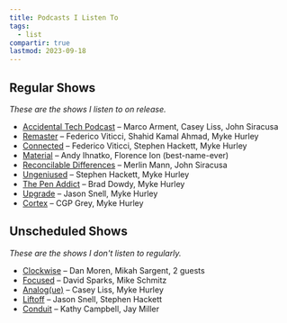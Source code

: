```yaml
---
title: Podcasts I Listen To
tags:
  - list
compartir: true
lastmod: 2023-09-18
---
```


## Regular Shows

_These are the shows I listen to on release._

* [Accidental Tech Podcast](https://atp.fm/) – Marco Arment, Casey Liss, John Siracusa
* [Remaster](https://www.relay.fm/remaster) – Federico Viticci, Shahid Kamal Ahmad, Myke Hurley
* [Connected](https://www.relay.fm/connected) – Federico Viticci, Stephen Hackett, Myke Hurley
* [Material](https://www.relay.fm/material) – Andy Ihnatko, Florence Ion (best-name-ever)
* [Reconcilable Differences](https://www.relay.fm/rd) – Merlin Mann, John Siracusa
* [Ungeniused](https://www.relay.fm/ungeniused) – Stephen Hackett, Myke Hurley
* [The Pen Addict](https://www.relay.fm/penaddict) – Brad Dowdy, Myke Hurley
* [Upgrade](https://www.relay.fm/upgrade) – Jason Snell, Myke Hurley
* [Cortex](https://www.relay.fm/cortex) – CGP Grey, Myke Hurley

## Unscheduled Shows

_These are the shows I don't listen to regularly._

* [Clockwise](https://www.relay.fm/clockwise) – Dan Moren, Mikah Sargent, 2 guests
* [Focused](https://www.relay.fm/focused) – David Sparks, Mike Schmitz
* [Analog(ue)](https://www.relay.fm/analogue) – Casey Liss, Myke Hurley
* [Liftoff](https://www.relay.fm/liftoff) – Jason Snell, Stephen Hackett
* [Conduit](https://www.relay.fm/conduit) – Kathy Campbell, Jay Miller
